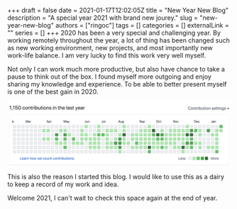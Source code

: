 +++ 
draft = false
date = 2021-01-17T12:02:05Z
title = "New Year New Blog"
description = "A special year 2021 with brand new jourey."
slug = "new-year-new-blog"
authors = ["ringoc"]
tags = []
categories = []
externalLink = ""
series = []
+++
2020 has been a very special and challenging year. By working remotely throughout the year, a lot of thing has been changed such as new working environment, new projects, and most importantly new work-life balance.
I am very lucky to find this work very well myself. 

Not only I can work much more productive, but also have chance to take a pause to think out of the box. I found myself more outgoing and enjoy sharing my knowledge and experience. To be able to better present myself is one of the best gain in 2020. 

![Github 2020](../../static/images/github-2020.png)

This is also the reason I started this blog. I would like to use this as a dairy to keep a record of my work and idea. 

Welcome 2021, I can't wait to check this space again at the end of year. 
